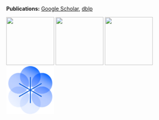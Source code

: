 **Publications:** [Google Scholar](https://scholar.google.com/citations?user=wPD4g7AAAAAJ), [dblp](https://dblp.org/pid/148/4508)

[<img src="https://raw.githubusercontent.com/dustalov/evalica/master/Evalica.svg" width="128" height="128">](https://github.com/dustalov/evalica)
[<img src="https://dustalov.github.io/nlpafos/NLP-at-NUP-Square.jpg" width="128" height="128">](https://dustalov.github.io/nlpafos/)
[<img src="https://raw.githubusercontent.com/nlpub/watset-java/master/src/main/javadoc/doc-files/Watset.svg" width="128" height="128">](https://github.com/nlpub/watset-java)
[<img src="https://raw.githubusercontent.com/Toloka/crowd-kit/main/Crowd-Kit.png" width="128" height="128">](https://github.com/Toloka/crowd-kit)
